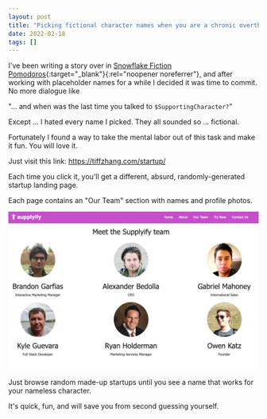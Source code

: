 ```yaml
---
layout: post
title: "Picking fictional character names when you are a chronic overthinker"
date: 2022-02-18
tags: []
---
```


I've been writing a story over in [Snowflake Fiction Pomodoros](https://lu.ma/fiction-pomodoros){:target="_blank"}{:rel="noopener noreferrer"}, and after working with placeholder names for a while I decided it was time to commit. No more dialogue like

"... and when was the last time you talked to `$SupportingCharacter?`"

Except ... I hated every name I picked. They all sounded so ... fictional.

Fortunately I found a way to take the mental labor out of this task and make it fun. You will love it.

Just visit this link: https://tiffzhang.com/startup/

Each time you click it, you'll get a different, absurd, randomly-generated startup landing page.

Each page contains an "Our Team" section with names and profile photos.

![startup generator screenshot](/images/startup-generator-team.png)

Just browse random made-up startups until you see a name that works for your nameless character.

It's quick, fun, and will save you from second guessing yourself.
